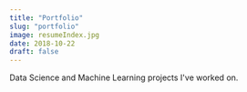 ```yaml
---
title: "Portfolio"
slug: "portfolio"
image: resumeIndex.jpg
date: 2018-10-22
draft: false
---
```


Data Science and Machine Learning projects I've worked on.